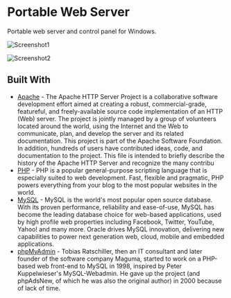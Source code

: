 # Portable Web Server
Portable web server and control panel for Windows.

![Screenshot1](https://i.imgur.com/gv5CnCR.png)

![Screenshot2](https://i.imgur.com/iN4h9Wg.png)

## Built With
* [Apache](https://www.apache.org/) - The Apache HTTP Server Project is a collaborative software development effort aimed at creating a robust, commercial-grade, featureful, and freely-available source code implementation of an HTTP (Web) server. The project is jointly managed by a group of volunteers located around the world, using the Internet and the Web to communicate, plan, and develop the server and its related documentation. This project is part of the Apache Software Foundation. In addition, hundreds of users have contributed ideas, code, and documentation to the project. This file is intended to briefly describe the history of the Apache HTTP Server and recognize the many contribu
* [PHP](https://www.php.net/) - PHP is a popular general-purpose scripting language that is especially suited to web development. Fast, flexible and pragmatic, PHP powers everything from your blog to the most popular websites in the world.
* [MySQL](https://www.mysql.com/) - MySQL is the world's most popular open source database. With its proven performance, reliability and ease-of-use, MySQL has become the leading database choice for web-based applications, used by high profile web properties including Facebook, Twitter, YouTube, Yahoo! and many more. Oracle drives MySQL innovation, delivering new capabilities to power next generation web, cloud, mobile and embedded applications.
* [phpMyAdmin](https://www.phpmyadmin.net/) - Tobias Ratschiller, then an IT consultant and later founder of the software company Maguma, started to work on a PHP-based web front-end to MySQL in 1998, inspired by Peter Kuppelwieser's MySQL-Webadmin. He gave up the project (and phpAdsNew, of which he was also the original author) in 2000 because of lack of time.
